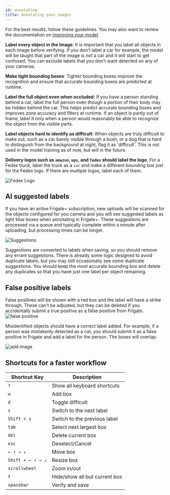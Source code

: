 ```yaml
---
id: annotating
title: Annotating your images
---
```


For the best results, follow these guidelines. You may also want to review the documentation on [improving your model](./index.md#improving-your-model).

**Label every object in the image**: It is important that you label all objects in each image before verifying. If you don't label a car for example, the model will be taught that part of the image is _not_ a car and it will start to get confused. You can exclude labels that you don't want detected on any of your cameras.

**Make tight bounding boxes**: Tighter bounding boxes improve the recognition and ensure that accurate bounding boxes are predicted at runtime.

**Label the full object even when occluded**: If you have a person standing behind a car, label the full person even though a portion of their body may be hidden behind the car. This helps predict accurate bounding boxes and improves zone accuracy and filters at runtime. If an object is partly out of frame, label it only when a person would reasonably be able to recognize the object from the visible parts.

**Label objects hard to identify as difficult**: When objects are truly difficult to make out, such as a car barely visible through a bush, or a dog that is hard to distinguish from the background at night, flag it as 'difficult'. This is not used in the model training as of now, but will in the future.

**Delivery logos such as `amazon`, `ups`, and `fedex` should label the logo**: For a Fedex truck, label the truck as a `car` and make a different bounding box just for the Fedex logo. If there are multiple logos, label each of them.

![Fedex Logo](/img/plus/fedex-logo.jpg)

## AI suggested labels

If you have an active Frigate+ subscription, new uploads will be scanned for the objects configured for you camera and you will see suggested labels as light blue boxes when annotating in Frigate+. These suggestions are processed via a queue and typically complete within a minute after uploading, but processing times can be longer.

![Suggestions](/img/plus/suggestions.webp)

Suggestions are converted to labels when saving, so you should remove any errant suggestions. There is already some logic designed to avoid duplicate labels, but you may still occasionally see some duplicate suggestions. You should keep the most accurate bounding box and delete any duplicates so that you have just one label per object remaining.

## False positive labels

False positives will be shown with a red box and the label will have a strike through. These can't be adjusted, but they can be deleted if you accidentally submit a true positive as a false positive from Frigate.
![false positive](/img/plus/false-positive.jpg)

Misidentified objects should have a correct label added. For example, if a person was mistakenly detected as a cat, you should submit it as a false positive in Frigate and add a label for the person. The boxes will overlap.

![add image](/img/plus/false-positive-overlap.jpg)

## Shortcuts for a faster workflow

| Shortcut Key      | Description                   |
| ----------------- | ----------------------------- |
| `?`               | Show all keyboard shortcuts   |
| `w`               | Add box                       |
| `d`               | Toggle difficult              |
| `s`               | Switch to the next label      |
| `Shift + s`       | Switch to the previous label  |
| `tab`             | Select next largest box       |
| `del`             | Delete current box            |
| `esc`             | Deselect/Cancel               |
| `← ↑ → ↓`         | Move box                      |
| `Shift + ← ↑ → ↓` | Resize box                    |
| `scrollwheel`     | Zoom in/out                   |
| `f`               | Hide/show all but current box |
| `spacebar`        | Verify and save               |
